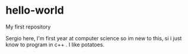 # hello-world
My first repository


Sergio here, I'm first year at computer science so im new to this, si i just know to program in c++ .
I like potatoes.
